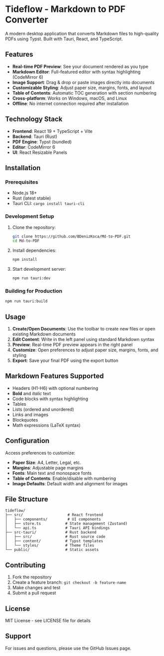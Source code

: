 # Tideflow - Markdown to PDF Converter

A modern desktop application that converts Markdown files to high-quality PDFs using Typst. Built with Tauri, React, and TypeScript.

## Features

- **Real-time PDF Preview**: See your document rendered as you type
- **Markdown Editor**: Full-featured editor with syntax highlighting (CodeMirror 6)
- **Image Support**: Drag & drop or paste images directly into documents
- **Customizable Styling**: Adjust paper size, margins, fonts, and layout
- **Table of Contents**: Automatic TOC generation with section numbering
- **Cross-platform**: Works on Windows, macOS, and Linux
- **Offline**: No internet connection required after installation

## Technology Stack

- **Frontend**: React 19 + TypeScript + Vite
- **Backend**: Tauri (Rust)
- **PDF Engine**: Typst (bundled)
- **Editor**: CodeMirror 6
- **UI**: React Resizable Panels

## Installation

### Prerequisites

- Node.js 18+ 
- Rust (latest stable)
- Tauri CLI: `cargo install tauri-cli`

### Development Setup

1. Clone the repository:
   ```bash
   git clone https://github.com/BDenizKoca/Md-to-PDF.git
   cd Md-to-PDF
   ```

2. Install dependencies:
   ```bash
   npm install
   ```

3. Start development server:
   ```bash
   npm run tauri:dev
   ```

### Building for Production

```bash
npm run tauri:build
```

## Usage

1. **Create/Open Documents**: Use the toolbar to create new files or open existing Markdown documents
2. **Edit Content**: Write in the left panel using standard Markdown syntax
3. **Preview**: Real-time PDF preview appears in the right panel
4. **Customize**: Open preferences to adjust paper size, margins, fonts, and styling
5. **Export**: Save your final PDF using the export button

## Markdown Features Supported

- Headers (H1-H6) with optional numbering
- **Bold** and *italic* text
- Code blocks with syntax highlighting
- Tables
- Lists (ordered and unordered)
- Links and images
- Blockquotes
- Math expressions (LaTeX syntax)

## Configuration

Access preferences to customize:

- **Paper Size**: A4, Letter, Legal, etc.
- **Margins**: Adjustable page margins
- **Fonts**: Main text and monospace fonts
- **Table of Contents**: Enable/disable with numbering
- **Image Defaults**: Default width and alignment for images

## File Structure

```
tideflow/
├── src/                    # React frontend
│   ├── components/         # UI components
│   ├── store.ts           # State management (Zustand)
│   └── api.ts             # Tauri API bindings
├── src-tauri/             # Rust backend
│   ├── src/               # Rust source code
│   ├── content/           # Typst templates
│   └── styles/            # Theme files
└── public/                # Static assets
```

## Contributing

1. Fork the repository
2. Create a feature branch: `git checkout -b feature-name`
3. Make changes and test
4. Submit a pull request

## License

MIT License - see LICENSE file for details

## Support

For issues and questions, please use the GitHub Issues page.
